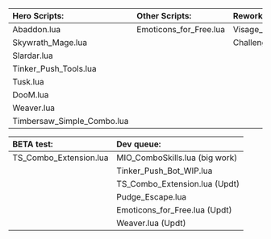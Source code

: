 Hero Scripts:              | Other Scripts:			| Reworked:					    | Extensions:
:-----------               | :-----------           | :-----------				    | :-----------
Abaddon.lua                | Emoticons_for_Free.lua | Visage_Helper_Rework.lua	    | TS_Combo_Extension.lua
Skywrath_Mage.lua          | 	   					| Challenge_accepted_rework.lua | 
Slardar.lua                |
Tinker_Push_Tools.lua      | 
Tusk.lua                   | 
DooM.lua				   |
Weaver.lua				   |
Timbersaw_Simple_Combo.lua |

BETA test:				   | Dev queue:
:-----------               | :-----------
TS_Combo_Extension.lua     | MIO_ComboSkills.lua (big work)
						   | Tinker_Push_Bot_WIP.lua
						   | TS_Combo_Extension.lua (Updt)
						   | Pudge_Escape.lua
						   | Emoticons_for_Free.lua (Updt)
						   | Weaver.lua (Updt)